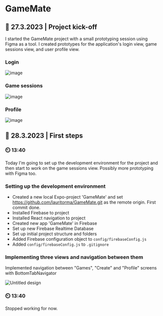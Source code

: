 # GameMate

## :date: 27.3.2023 | Project kick-off

I started the GameMate project with a small prototyping session using Figma as a tool. I created prototypes for the application's login view, game sessions view, and user profile view.
  
### Login   
![image](https://user-images.githubusercontent.com/90974678/228212631-75fd22a6-8e3c-49da-b4bb-e3b9e8e57af0.png)  
  
### Game sessions    
![image](https://user-images.githubusercontent.com/90974678/228212706-429abb0d-ce2f-4564-9f4a-42013833efd2.png)  
  
### Profile    
![image](https://user-images.githubusercontent.com/90974678/228212749-f3e86b07-f770-46e4-a330-45dd86e502ba.png)  
  
## :date: 28.3.2023 | First steps

### :timer_clock: 13:40  

Today I'm going to set up the development environment for the project and then start to work on the game sessions view. Possibly more prototyping with Figma too.
  
### Setting up the development environment  
  
* Created a new local Expo-project 'GameMate' and set https://github.com/lauritorma/GameMate.git as the remote origin. First commit done.  
* Installed Firebase to project 
* Installed React navigation to project  
* Created new app 'GameMate' in Firebase  
* Set up new Firebase Realtime Database
* Set up initial project structure and folders
* Added Firebase configuration object to ```config/firebaseConfig.js```  
* Added ```config/firebaseConfig.js``` to ```.gitignore```  


### Implementing three views and navigation between them  
  
Implemented navigation between "Games", "Create" and "Profile" screens with BottomTabNavigator  
  
![Untitled design](https://user-images.githubusercontent.com/90974678/228248770-d159f8f9-b173-4e5c-b585-4acd29558763.png)


### :timer_clock: 13:40  
  
Stopped working for now.
